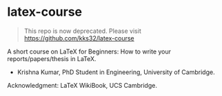 latex-course
============
> This repo is now deprecated. Please visit https://github.com/kks32/latex-course

A short course on LaTeX for Beginners: How to write your reports/papers/thesis in LaTeX. 

- Krishna Kumar, PhD Student in Engineering, University of Cambridge. 

Acknowledgment: LaTeX WikiBook, UCS Cambridge.

